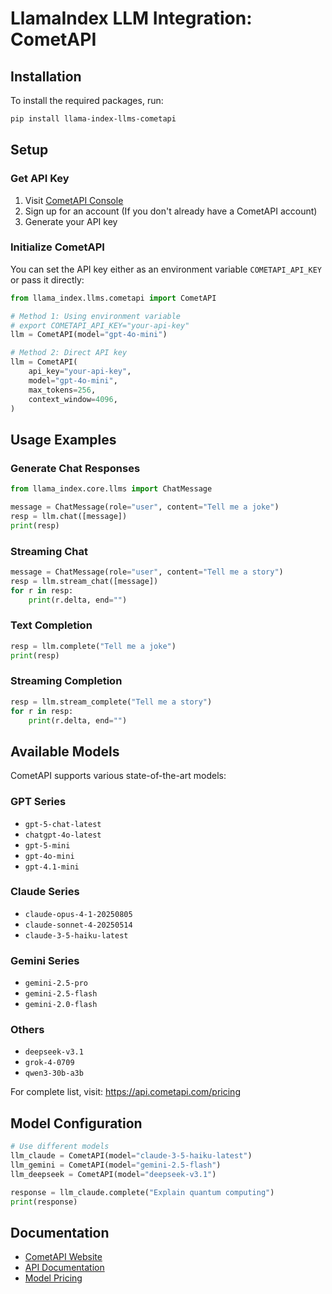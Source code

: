 # LlamaIndex LLM Integration: CometAPI

## Installation

To install the required packages, run:

```bash
pip install llama-index-llms-cometapi
```

## Setup

### Get API Key

1. Visit [CometAPI Console](https://api.cometapi.com/console/token)
2. Sign up for an account (If you don't already have a CometAPI account)
3. Generate your API key

### Initialize CometAPI

You can set the API key either as an environment variable `COMETAPI_API_KEY` or pass it directly:

```python
from llama_index.llms.cometapi import CometAPI

# Method 1: Using environment variable
# export COMETAPI_API_KEY="your-api-key"
llm = CometAPI(model="gpt-4o-mini")

# Method 2: Direct API key
llm = CometAPI(
    api_key="your-api-key",
    model="gpt-4o-mini",
    max_tokens=256,
    context_window=4096,
)
```

## Usage Examples

### Generate Chat Responses

```python
from llama_index.core.llms import ChatMessage

message = ChatMessage(role="user", content="Tell me a joke")
resp = llm.chat([message])
print(resp)
```

### Streaming Chat

```python
message = ChatMessage(role="user", content="Tell me a story")
resp = llm.stream_chat([message])
for r in resp:
    print(r.delta, end="")
```

### Text Completion

```python
resp = llm.complete("Tell me a joke")
print(resp)
```

### Streaming Completion

```python
resp = llm.stream_complete("Tell me a story")
for r in resp:
    print(r.delta, end="")
```

## Available Models

CometAPI supports various state-of-the-art models:

### GPT Series

- `gpt-5-chat-latest`
- `chatgpt-4o-latest`
- `gpt-5-mini`
- `gpt-4o-mini`
- `gpt-4.1-mini`

### Claude Series

- `claude-opus-4-1-20250805`
- `claude-sonnet-4-20250514`
- `claude-3-5-haiku-latest`

### Gemini Series

- `gemini-2.5-pro`
- `gemini-2.5-flash`
- `gemini-2.0-flash`

### Others

- `deepseek-v3.1`
- `grok-4-0709`
- `qwen3-30b-a3b`

For complete list, visit: https://api.cometapi.com/pricing

## Model Configuration

```python
# Use different models
llm_claude = CometAPI(model="claude-3-5-haiku-latest")
llm_gemini = CometAPI(model="gemini-2.5-flash")
llm_deepseek = CometAPI(model="deepseek-v3.1")

response = llm_claude.complete("Explain quantum computing")
print(response)
```

## Documentation

- [CometAPI Website](https://www.cometapi.com/)
- [API Documentation](https://api.cometapi.com/doc)
- [Model Pricing](https://api.cometapi.com/pricing)
